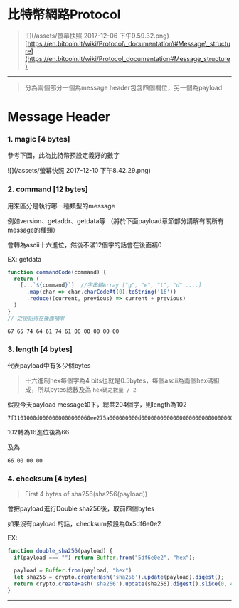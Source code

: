 # 比特幣網路Protocol

> ![](/assets/螢幕快照 2017-12-06 下午9.59.32.png)[https://en.bitcoin.it/wiki/Protocol\_documentation\#Message\_structure](https://en.bitcoin.it/wiki/Protocol_documentation#Message_structure)

---

> 分為兩個部分一個為message header包含四個欄位，另一個為payload

# Message Header

### 1. magic \[4 bytes\]

參考下圖，此為比特幣預設定義好的數字

![](/assets/螢幕快照 2017-12-10 下午8.42.29.png)

### 2. command \[12 bytes\]

用來區分是執行哪一種類型的message

例如version、getaddr、getdata等 （將於下面payload章節部分講解有關所有message的種類）

會轉為ascii十六進位，然後不滿12個字的話會在後面補0

EX: getdata

```js
function commandCode(command) {
  return (
    [...`${command}`]  //字串轉Array ["g", "e", "t", "d" ....] 
      .map(char => char.charCodeAt(0).toString('16'))
      .reduce((current, previous) => current + previous)
  )
}
// 之後記得在後面補零
```

```
67 65 74 64 61 74 61 00 00 00 00 00
```

### 3. length \[4 bytes\]

代表payload中有多少個bytes

> 十六進制hex每個字為4 bits也就是0.5bytes，每個ascii為兩個hex碼組成，所以bytes總數及為 `hex碼之數量 / 2`

假設今天payload message如下，總共204個字，則length為102

```
7f1101000d0000000000000060ee275a000000000d0000000000000000000000000000000000ffff9294741e208d0d0000000000000000000000000000000000000000000000000038198a1d11f35244102f5361746f7368693a302e31332e322f8000000001
```

102轉為16進位後為66

及為

```
66 00 00 00
```

### 4. checksum \[4 bytes\]

> First 4 bytes of sha256\(sha256\(payload\)\)

會把payload 進行Double sha256後，取前四個bytes

如果沒有payload 的話，checksum預設為0x5df6e0e2

EX:

```js
function double_sha256(payload) {
  if(payload === "") return Buffer.from("5df6e0e2", "hex");

  payload = Buffer.from(payload, "hex")
  let sha256 = crypto.createHash('sha256').update(payload).digest();
  return crypto.createHash('sha256').update(sha256).digest().slice(0, 4);
}
```

---

# 



